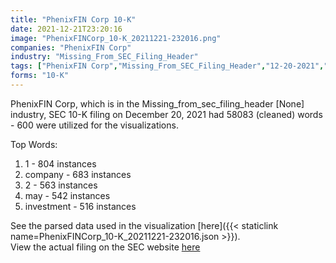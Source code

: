 ```yaml
---
title: "PhenixFIN Corp 10-K"
date: 2021-12-21T23:20:16
image: "PhenixFINCorp_10-K_20211221-232016.png"
companies: "PhenixFIN Corp"
industry: "Missing_From_SEC_Filing_Header"
tags: ["PhenixFIN Corp","Missing_From_SEC_Filing_Header","12-20-2021","10-K"]
forms: "10-K"
---
```

PhenixFIN Corp, which is in the Missing_from_sec_filing_header [None] industry, SEC 10-K filing on December 20, 2021 had 58083 (cleaned) words - 600 were utilized for the visualizations.

Top Words:
1. 1 - 804 instances
2. company - 683 instances
3. 2 - 563 instances
4. may - 542 instances
5. investment - 516 instances


See the parsed data used in the visualization [here]({{< staticlink name=PhenixFINCorp_10-K_20211221-232016.json >}}).  
View the actual filing on the SEC website [here](https://www.sec.gov/Archives/edgar/data/1490349/0001213900-21-066179.txt)